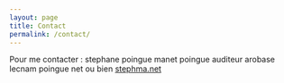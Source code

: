 ```yaml
---
layout: page
title: Contact
permalink: /contact/
---
```


Pour me contacter : stephane poingue manet poingue auditeur arobase lecnam poingue net ou bien [stephma.net](https://stephma.net)
